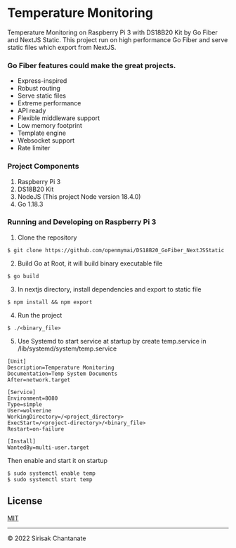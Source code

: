 # Temperature Monitoring
Temperature Monitoring on Raspberry Pi 3 with DS18B20 Kit by Go Fiber and NextJS Static.
This project run on high performance Go Fiber and serve static files which export from NextJS.

### Go Fiber features could make the great projects.
- Express-inspired
- Robust routing
- Serve static files
- Extreme performance
- API ready
- Flexible middleware support
- Low memory footprint
- Template engine
- Websocket support
- Rate limiter

### Project Components
1. Raspberry Pi 3
2. DS18B20 Kit
3. NodeJS (This project Node version 18.4.0)
4. Go 1.18.3

### Running and Developing on Raspberry Pi 3
1. Clone the repository
```
$ git clone https://github.com/openmymai/DS18B20_GoFiber_NextJSStatic
```
2. Build Go at Root, it will build binary executable file
```
$ go build
```
3. In nextjs directory, install dependencies and export to static file
```
$ npm install && npm export
```
4. Run the project
```
$ ./<binary_file>
```
5. Use Systemd to start service at startup by create temp.service in /lib/systemd/system/temp.service
```
[Unit]
Description=Temperature Monitoring
Documentation=Temp System Documents
After=network.target

[Service]
Environment=8080
Type=simple
User=wolverine
WorkingDirectory=/<project_directory>
ExecStart=/<project-directory>/<binary_file>
Restart=on-failure

[Install]
WantedBy=multi-user.target
```
Then enable and start it on startup
```
$ sudo systemctl enable temp
$ sudo systemctl start temp
```

## License

[MIT](/LICENSE)

---

© 2022 Sirisak Chantanate
